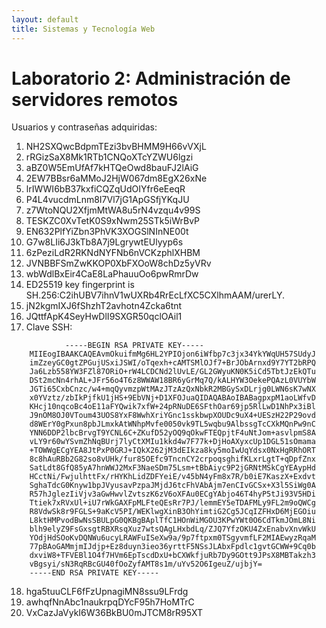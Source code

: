 ```yaml
---
layout: default
title: Sistemas y Tecnología Web
---
```


# Laboratorio 2: Administración de servidores remotos
Usuarios y contraseñas adquiridas:

1. NH2SXQwcBdpmTEzi3bvBHMM9H66vVXjL
2. rRGizSaX8Mk1RTb1CNQoXTcYZWU6lgzi
3. aBZ0W5EmUfAf7kHTQeOwd8bauFJ2lAiG
4. 2EW7BBsr6aMMoJ2HjW067dm8EgX26xNe
5. lrIWWI6bB37kxfiCQZqUdOIYfr6eEeqR
6. P4L4vucdmLnm8I7Vl7jG1ApGSfjYKqJU
7. z7WtoNQU2XfjmMtWA8u5rN4vzqu4v99S
8. TESKZC0XvTetK0S9xNwm25STk5iWrBvP
9. EN632PlfYiZbn3PhVK3XOGSlNInNE00t
10. G7w8LIi6J3kTb8A7j9LgrywtEUlyyp6s
11. 6zPeziLdR2RKNdNYFNb6nVCKzphlXHBM
12. JVNBBFSmZwKKOP0XbFXOoW8chDz5yVRv
13. wbWdlBxEir4CaE8LaPhauuOo6pwRmrDw
14. ED25519 key fingerprint is SH.256:C2ihUBV7ihnV1wUXRb4RrEcLfXC5CXlhmAAM/urerLY.
15. jN2kgmIXJ6fShzhT2avhotn4Zcka6tnt
16. JQttfApK4SeyHwDlI9SXGR50qclOAil1
17. Clave SSH:
```
            -----BEGIN RSA PRIVATE KEY-----
    MIIEogIBAAKCAQEAvmOkuifmMg6HL2YPIOjon6iWfbp7c3jx34YkYWqUH57SUdyJ
    imZzeyGC0gtZPGujUSxiJSWI/oTqexh+cAMTSMlOJf7+BrJObArnxd9Y7YT2bRPQ
    Ja6Lzb558YW3FZl87ORiO+rW4LCDCNd2lUvLE/GL2GWyuKN0K5iCd5TbtJzEkQTu
    DSt2mcNn4rhAL+JFr56o4T6z8WWAW18BR6yGrMq7Q/kALHYW3OekePQAzL0VUYbW
    JGTi65CxbCnzc/w4+mqQyvmzpWtMAzJTzAzQxNbkR2MBGySxDLrjg0LWN6sK7wNX
    x0YVztz/zbIkPjfkU1jHS+9EbVNj+D1XFOJuaQIDAQABAoIBABagpxpM1aoLWfvD
    KHcj10nqcoBc4oE11aFYQwik7xfW+24pRNuDE6SFthOar69jp5RlLwD1NhPx3iBl
    J9nOM8OJ0VToum43UOS8YxF8WwhXriYGnc1sskbwpXOUDc9uX4+UESzH22P29ovd
    d8WErY0gPxun8pbJLmxkAtWNhpMvfe0050vk9TL5wqbu9AlbssgTcCXkMQnPw9nC
    YNN6DDP2lbcBrvgT9YCNL6C+ZKufD52yOQ9qOkwFTEQpjtF4uNtJom+asvlpmS8A
    vLY9r60wYSvmZhNqBUrj7lyCtXMIu1kkd4w7F77k+DjHoAXyxcUp1DGL51sOmama
    +TOWWgECgYEA8JtPxP0GRJ+IQkX262jM3dEIkza8ky5moIwUqYdsx0NxHgRRhORT
    8c8hAuRBb2G82so8vUHk/fur85OEfc9TncnCY2crpoqsghifKLxrLgtT+qDpfZnx
    SatLdt8GfQ85yA7hnWWJ2MxF3NaeSDm75Lsm+tBbAiyc9P2jGRNtMSkCgYEAypHd
    HCctNi/FwjulhttFx/rHYKhLidZDFYeiE/v45bN4yFm8x7R/b0iE7KaszX+Exdvt
    SghaTdcG0Knyw1bpJVyusavPzpaJMjdJ6tcFhVAbAjm7enCIvGCSx+X3l5SiWg0A
    R57hJglezIiVjv3aGwHwvlZvtszK6zV6oXFAu0ECgYAbjo46T4hyP5tJi93V5HDi
    Ttiek7xRVxUl+iU7rWkGAXFpMLFteQEsRr7PJ/lemmEY5eTDAFMLy9FL2m9oQWCg
    R8VdwSk8r9FGLS+9aKcV5PI/WEKlwgXinB3OhYimtiG2Cg5JCqIZFHxD6MjEGOiu
    L8ktHMPvodBwNsSBULpG0QKBgBAplTfC1HOnWiMGOU3KPwYWt0O6CdTkmJOmL8Ni
    blh9elyZ9FsGxsgtRBXRsqXuz7wtsQAgLHxbdLq/ZJQ7YfzOKU4ZxEnabvXnvWkU
    YOdjHdSOoKvDQNWu6ucyLRAWFuISeXw9a/9p7ftpxm0TSgyvmfLF2MIAEwyzRqaM
    77pBAoGAMmjmIJdjp+Ez8duyn3ieo36yrttF5NSsJLAbxFpdlc1gvtGCWW+9Cq0b
    dxviW8+TFVEBl1O4f7HVm6EpTscdDxU+bCXWkfjuRb7Dy9GOtt9JPsX8MBTakzh3
    vBgsyi/sN3RqRBcGU40fOoZyfAMT8s1m/uYv52O6IgeuZ/ujbjY=
    -----END RSA PRIVATE KEY-----
```
18. hga5tuuCLF6fFzUpnagiMN8ssu9LFrdg
19. awhqfNnAbc1naukrpqDYcF95h7HoMTrC
20. VxCazJaVykI6W36BkBU0mJTCM8rR95XT